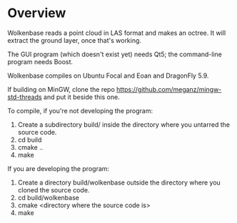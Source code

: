 # Overview
Wolkenbase reads a point cloud in LAS format and makes an octree. It will extract the ground layer, once that's working.

The GUI program (which doesn't exist yet) needs Qt5; the command-line program needs Boost.

Wolkenbase compiles on Ubuntu Focal and Eoan and DragonFly 5.9.

If building on MinGW, clone the repo https://github.com/meganz/mingw-std-threads and put it beside this one.

To compile, if you're not developing the program:

1. Create a subdirectory build/ inside the directory where you untarred the source code.
2. cd build
3. cmake ..
4. make

If you are developing the program:

1. Create a directory build/wolkenbase outside the directory where you cloned the source code.
2. cd build/wolkenbase
3. cmake \<directory where the source code is\>
4. make
